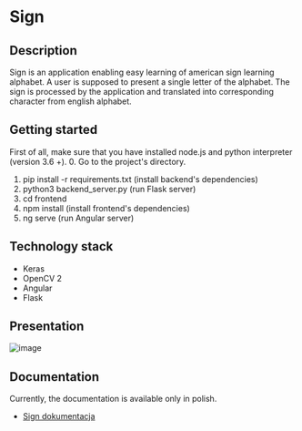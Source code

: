 
# Sign
## Description
  Sign is an application enabling easy learning of american sign learning alphabet. A user is supposed to present a single letter of the alphabet. The sign is processed by the application and translated into corresponding character from english alphabet.

## Getting started
First of all, make sure that you have installed node.js and python interpreter (version 3.6 +).
0. Go to the project's directory.
1. pip install -r requirements.txt (install backend's dependencies)
2. python3 backend_server.py (run Flask server)
3. cd frontend 
4. npm install (install frontend's dependencies)
5. ng serve (run Angular server)

## Technology stack
  * Keras
  * OpenCV 2
  * Angular
  * Flask
 
## Presentation
 ![image](https://user-images.githubusercontent.com/37248877/94340939-0e9e6f00-0006-11eb-9c5b-fef9cb54ab47.png)

## Documentation
  Currently, the documentation is available only in polish.
 - [Sign dokumentacja](docs-pl/Sign%20-%20dokumentacja.pdf)
 

